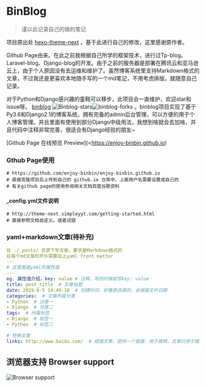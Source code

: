 # BinBlog

> 谨以此记录自己的做的笔记

项目原出处 [hexo-theme-next](https://github.com/Simpleyyt/jekyll-theme-next) ，基于此进行自己的修改，这里感谢原作者。

Github Page由来。在此之前我根据自己所学的框架技术，进行过Tp-blog、Laravel-blog、Django-blog的开发。由于之前的服务器是部署在腾讯云和亚马逊云上，由于个人原因没有去运维和维护了。虽然博客系统里支持Markdown格式的文章，不过我还是更喜欢本地随手写的一个md笔记，不用考虑排版，就随意自己记录。

对于Python和Django感兴趣的童鞋可以移步，此项目会一直维护，欢迎star和issue呀。 [binblog](https://github.com/enjoy-binbin/Django-blog) ![Binblog-stars](https://img.shields.io/github/stars/enjoy-binbin/binblog-Django.svg?style=social)![binblog-forks](https://img.shields.io/github/forks/enjoy-binbin/binblog-Django.svg?style=social) 。binblog项目实现了基于Py3.6和Django2.1的博客系统，拥有完备的admin后台管理，可以方便的用于个人博客管理。并且里面有使用到部分Django中级用法，我想到啥就会去加啥，并且代码中注释非常完善，很适合有Django经验的朋友~


[Github Page 在线预览 Preview](<https://enjoy-binbin.github.io) 


### Gthub Page使用

```
# https://github.com/enjoy-binbin/enjoy-binbin.github.io
# 直接克隆项目后上传到自己的 github.io 仓库中，上面用户名需要设置成自己的
# 有关github page的使用参阅相关文档百度谷歌资料
```



#### _config.yml文件说明

```
# http://theme-next.simpleyyt.com/getting-started.html
# 直接参照文档自定义。或者试错
```



### yaml+markdown文章(待补充)

```yaml
在 ./_posts/ 目录下写文章，要求是Markdown格式的
在每个md文章的开头需要加上yaml front matter
---
# 这里面是yaml的属性值
---
eg. 属性值介绍，key: value # 注释，写的时候就写key: value
title: post_title  # 文章标题
date: 2019-6-5 14:49:10  # 创建时间，好像是选填的，会根据文件日期
categories:  # 文章所属分类
- Python  # 分类一
- Django  # 分类二
tags:  # 所属标签
- Django  # 标签一
- Python  # 标签二

# 特殊文章
links: http://www.baidu.com/  # 链接文章，提供一个链接，用于跳转，文章只用于跳转到别处
```



## 浏览器支持 Browser support

![Browser support](https://raw.githubusercontent.com/enjoy-binbin/enjoy-binbin.github.io/master/assets/images/browser-support.png)
